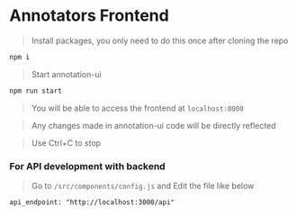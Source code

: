 # Annotators Frontend

> Install packages, you only need to do this once after cloning the repo
```bash 
npm i 
```

> Start annotation-ui
```bash 
npm run start
```
> You will be able to access the frontend at `localhost:8000`

> Any changes made in annotation-ui code will be directly reflected 

> Use Ctrl+C to stop

### For API development with backend

> Go to `/src/components/config.js` and Edit the file like below
```
api_endpoint: "http://localhost:3000/api"
```

